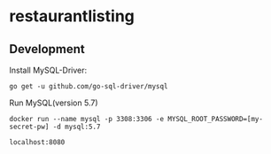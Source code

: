 # restaurantlisting

## Development

Install MySQL-Driver:
```
go get -u github.com/go-sql-driver/mysql
```

Run MySQL(version 5.7)
```
docker run --name mysql -p 3308:3306 -e MYSQL_ROOT_PASSWORD=[my-secret-pw] -d mysql:5.7
```

```
localhost:8080
```
